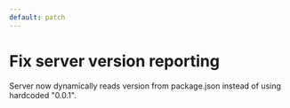 ```yaml
---
default: patch
---
```


# Fix server version reporting

Server now dynamically reads version from package.json instead of using hardcoded "0.0.1".